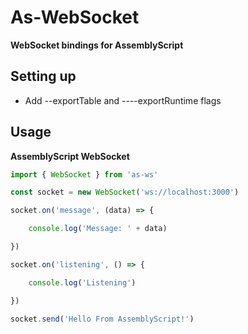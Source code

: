 # As-WebSocket
**WebSocket bindings for AssemblyScript**

## Setting up

- Add --exportTable and ----exportRuntime flags

## Usage

**AssemblyScript WebSocket**

```js
import { WebSocket } from 'as-ws'

const socket = new WebSocket('ws://localhost:3000')

socket.on('message', (data) => {

    console.log('Message: ' + data)

})

socket.on('listening', () => {

    console.log('Listening')

})

socket.send('Hello From AssemblyScript!')

```